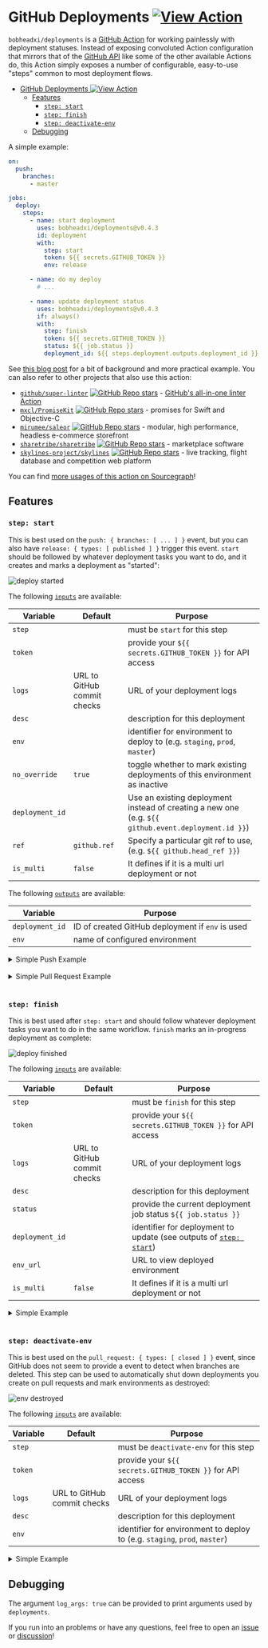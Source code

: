 # GitHub Deployments [![View Action](https://img.shields.io/badge/view-github%20action-yellow.svg)](https://bobheadxi.dev/r/deployments/)

`bobheadxi/deployments` is a [GitHub Action](https://github.com/features/actions) for working painlessly with deployment statuses.
Instead of exposing convoluted Action configuration that mirrors that of the [GitHub API](https://developer.github.com/v3/repos/deployments/) like some of the other available Actions do, this Action simply exposes a number of configurable, easy-to-use "steps" common to most deployment flows.

- [GitHub Deployments ![View Action](https://bobheadxi.dev/r/deployments/)](#github-deployments-)
  - [Features](#features)
    - [`step: start`](#step-start)
    - [`step: finish`](#step-finish)
    - [`step: deactivate-env`](#step-deactivate-env)
  - [Debugging](#debugging)

A simple example:

```yml
on:
  push:
    branches:
      - master

jobs:
  deploy:
    steps:
      - name: start deployment
        uses: bobheadxi/deployments@v0.4.3
        id: deployment
        with:
          step: start
          token: ${{ secrets.GITHUB_TOKEN }}
          env: release

      - name: do my deploy
        # ...

      - name: update deployment status
        uses: bobheadxi/deployments@v0.4.3
        if: always()
        with:
          step: finish
          token: ${{ secrets.GITHUB_TOKEN }}
          status: ${{ job.status }}
          deployment_id: ${{ steps.deployment.outputs.deployment_id }}
```

See [this blog post](https://dev.to/bobheadxi/branch-previews-with-google-app-engine-and-github-actions-3pco) for a bit of background and more practical example.
You can also refer to other projects that also use this action:

- [`github/super-linter`](https://sourcegraph.com/search?q=context:global+repo:%5Egithub%5C.com/github/super-linter%24+file:%5E%5C.github/workflows+bobheadxi/deployments&patternType=literal) [![GitHub Repo stars](https://img.shields.io/github/stars/github/super-linter?style=social)](https://github.com/github/super-linter) - [GitHub's all-in-one linter Action](https://github.blog/2020-06-18-introducing-github-super-linter-one-linter-to-rule-them-all/)
- [`mxcl/PromiseKit`](https://sourcegraph.com/search?q=context:global+repo:%5Egithub%5C.com/mxcl/PromiseKit%24+file:%5E%5C.github/workflows+bobheadxi/deployments&patternType=literal) [![GitHub Repo stars](https://img.shields.io/github/stars/mxcl/PromiseKit?style=social)](https://github.com/mxcl/PromiseKit) - promises for Swift and Objective-C
- [`mirumee/saleor`](https://sourcegraph.com/search?q=repo:%5Egithub%5C.com/mirumee/saleor%24+bobheadxi/deployments&patternType=literal) [![GitHub Repo stars](https://img.shields.io/github/stars/mirumee/saleor?style=social)](https://github.com/mirumee/saleor) - modular, high performance, headless e-commerce storefront
- [`sharetribe/sharetribe`](https://sourcegraph.com/search?q=context:global+repo:%5Egithub%5C.com/sharetribe/sharetribe%24+file:%5E%5C.github/workflows+bobheadxi/deployments&patternType=literal) [![GitHub Repo stars](https://img.shields.io/github/stars/sharetribe/sharetribe?style=social)](https://github.com/sharetribe/sharetribe) - marketplace software
- [`skylines-project/skylines`](https://sourcegraph.com/search?q=repo:%5Egithub%5C.com/skylines-project/skylines%24+bobheadxi/deployments&patternType=literal) [![GitHub Repo stars](https://img.shields.io/github/stars/skylines-project/skylines?style=social)](https://github.com/skylines-project/skylines) - live tracking, flight database and competition web platform

You can find [more usages of this action on Sourcegraph](https://sourcegraph.com/search?q=context:global+bobheadxi/deployments+file:%5E%5C.github/workflows+-repo:bobheadxi&patternType=literal)!

## Features

### `step: start`

This is best used on the `push: { branches: [ ... ] }` event, but you can also have `release: { types: [ published ] }` trigger this event.
`start` should be followed by whatever deployment tasks you want to do, and it creates and marks a deployment as "started":

![deploy started](.static/start.png)

The following [`inputs`](https://help.github.com/en/articles/workflow-syntax-for-github-actions#jobsjob_idstepswith) are available:

| Variable        | Default                     | Purpose                                                                                             |
| --------------- | --------------------------- | --------------------------------------------------------------------------------------------------- |
| `step`          |                             | must be `start` for this step                                                                       |
| `token`         |                             | provide your `${{ secrets.GITHUB_TOKEN }}` for API access                                           |
| `logs`          | URL to GitHub commit checks | URL of your deployment logs                                                                         |
| `desc`          |                             | description for this deployment                                                                     |
| `env`           |                             | identifier for environment to deploy to (e.g. `staging`, `prod`, `master`)                          |
| `no_override`   | `true`                      | toggle whether to mark existing deployments of this environment as inactive                         |
| `deployment_id` |                             | Use an existing deployment instead of creating a new one (e.g. `${{ github.event.deployment.id }}`) |
| `ref`           | `github.ref`                | Specify a particular git ref to use, (e.g. `${{ github.head_ref }}`)                                |
| `is_multi`      | `false`                     | It defines if it is a multi url deployment or not                                                   |

The following [`outputs`](https://help.github.com/en/actions/automating-your-workflow-with-github-actions/contexts-and-expression-syntax-for-github-actions#steps-context) are available:

| Variable        | Purpose                                          |
| --------------- | ------------------------------------------------ |
| `deployment_id` | ID of created GitHub deployment if `env` is used |
| `env`           | name of configured environment                   |

<details>
<summary>Simple Push Example</summary>
<p>

```yml
on:
  push:
    branches:
      - master

jobs:
  deploy:
    steps:
      - name: start deployment
        uses: bobheadxi/deployments@v0.4.3
        id: deployment
        with:
          step: start
          token: ${{ secrets.GITHUB_TOKEN }}
          env: release

      - name: do my deploy
        # ...
```

</p>
</details>

<br />

<details>
<summary>Simple Pull Request Example</summary>
<p>

```yml
on:
  pull_request:

jobs:
  deploy:
    steps:
      - name: start deployment
        uses: bobheadxi/deployments@v0.4.3
        id: deployment
        with:
          step: start
          token: ${{ secrets.GITHUB_TOKEN }}
          env: integration
          ref: ${{ github.head_ref }}

      - name: do my deploy
        # ...
```

</p>
</details>

<br />

### `step: finish`

This is best used after `step: start` and should follow whatever deployment tasks you want to do in the same workflow.
`finish` marks an in-progress deployment as complete:

![deploy finished](.static/finish.png)

The following [`inputs`](https://help.github.com/en/articles/workflow-syntax-for-github-actions#jobsjob_idstepswith) are available:

| Variable        | Default                     | Purpose                                                                                                                                                                            |
| --------------- | --------------------------- | ---------------------------------------------------------------------------------------------------------------------------------------------------------------------------------- |
| `step`          |                             | must be `finish` for this step                                                                                                                                                     |
| `token`         |                             | provide your `${{ secrets.GITHUB_TOKEN }}` for API access                                                                                                                          |
| `logs`          | URL to GitHub commit checks | URL of your deployment logs                                                                                                                                                        |
| `desc`          |                             | description for this deployment                                                                                                                                                    |
| `status`        |                             | provide the current deployment job status `${{ job.status }}`                                                                                                                      |
| `deployment_id` |                             | identifier for deployment to update (see outputs of [`step: start`](#step-start))                                                                                                  |
| `env_url`       |                             | URL to view deployed environment                                                                                                                                                   |
| `is_multi`      | `false`                     | It defines if it is a multi url deployment or not                                                                                                                                  |

<details>
<summary>Simple Example</summary>
<p>

```yml
# ...

jobs:
  deploy:
    steps:
      - name: start deployment
        # ... see previous example

      - name: do my deploy
        # ...

      - name: update deployment status
        uses: bobheadxi/deployments@v0.4.3
        if: always()
        with:
          step: finish
          token: ${{ secrets.GITHUB_TOKEN }}
          status: ${{ job.status }}
          deployment_id: ${{ steps.deployment.outputs.deployment_id }}
```

</p>
</details>

<br />

### `step: deactivate-env`

This is best used on the `pull_request: { types: [ closed ] }` event, since GitHub does not seem to provide a event to detect when branches are deleted.
This step can be used to automatically shut down deployments you create on pull requests and mark environments as destroyed:

![env destroyed](.static/destroyed.png)

The following [`inputs`](https://help.github.com/en/articles/workflow-syntax-for-github-actions#jobsjob_idstepswith) are available:

| Variable | Default                     | Purpose                                                                    |
| -------- | --------------------------- | -------------------------------------------------------------------------- |
| `step`   |                             | must be `deactivate-env` for this step                                     |
| `token`  |                             | provide your `${{ secrets.GITHUB_TOKEN }}` for API access                  |
| `logs`   | URL to GitHub commit checks | URL of your deployment logs                                                |
| `desc`   |                             | description for this deployment                                            |
| `env`    |                             | identifier for environment to deploy to (e.g. `staging`, `prod`, `master`) |

<details>
<summary>Simple Example</summary>
<p>

```yml
on:
  pull_request:
    types: [closed]

jobs:
  prune:
    steps:
      # see https://dev.to/bobheadxi/branch-previews-with-google-app-engine-and-github-actions-3pco
      - name: extract branch name
        id: get_branch
        shell: bash
        env:
          PR_HEAD: ${{ github.head_ref }}
        run: echo "##[set-output name=branch;]$(echo ${PR_HEAD#refs/heads/} | tr / -)"

      - name: do my deployment shutdown
        # ...

      - name: mark environment as deactivated
        uses: bobheadxi/deployments@v0.4.3
        with:
          step: deactivate-env
          token: ${{ secrets.GITHUB_TOKEN }}
          env: ${{ steps.get_branch.outputs.branch }}
          desc: Deployment was pruned
```

</p>
</details>

## Debugging

The argument `log_args: true` can be provided to print arguments used by `deployments`.

If you run into an problems or have any questions, feel free to open an [issue](https://github.com/bobheadxi/deployments/issues) or [discussion](https://github.com/bobheadxi/deployments/discussions)!

<br />
